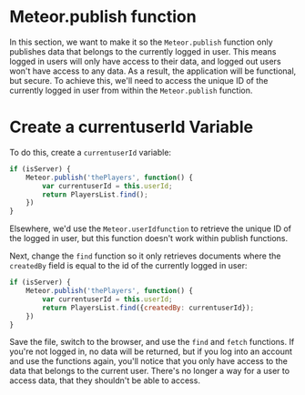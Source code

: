 # Meteor.publish function

In this section, we want to make it so the `Meteor.publish` function only publishes data that belongs to the currently logged in user. This means logged in users will only have access to their data, and logged out users won't have access to any data. As a result, the application will be functional, but secure. To achieve this, we'll need to access the unique ID of the currently logged in user from within the `Meteor.publish` function.

# Create a currentuserId Variable

To do this, create a `currentuserId` variable:

```js
if (isServer) {
	Meteor.publish('thePlayers', function() {
		var currentuserId = this.userId;
		return PlayersList.find();
	})
}
```

Elsewhere, we'd use the `Meteor.userIdfunction` to retrieve the unique ID of the logged in user, but this function doesn't work within publish functions.

Next, change the `find` function so it only retrieves documents where the `createdBy` field is equal to the id of the currently logged in user:

```js
if (isServer) {
	Meteor.publish('thePlayers', function() {
		var currentuserId = this.userId;
		return PlayersList.find({createdBy: currentuserId});
	})
}
```

Save the file, switch to the browser, and use the `find` and `fetch` functions. If you're not logged in, no data will be returned, but if you log into an account and use the functions again, you'll notice that you only have access to the data that belongs to the current user. There's no longer a way for a user to access data, that they shouldn't be able to access.